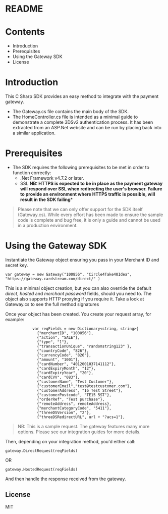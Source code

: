 # README

# Contents
- Introduction
- Prerequisites
- Using the Gateway SDK
- License

# Introduction
This C Sharp SDK provides an easy method to integrate with the payment gateway.
 - The Gateway.cs file contains the main body of the SDK.
 - The HomeController.cs file is intended as a minimal guide to demonstrate a complete 3DSv2 authentication process. It has been extracted from an ASP.Net website and can be run by placing back into a similar application.

# Prerequisites

- The SDK requires the following prerequisites to be met in order to function correctly:
    - .Net Framework v4.7.2 or later.
    - SSL **NB: HTTPS is expected to be in place as the payment gateway will respond over SSL when redirecting the user's browser. Failure to provide an environment where HTTPS traffic is possible, will result in the SDK failing***

> Please note that we can only offer support for the SDK itself (Gateway.cs). While every effort has been made to ensure the sample code is complete and bug free, it is only a guide and cannot be used in a production environment.

# Using the Gateway SDK
Instantiate the Gateway object ensuring you pass in your Merchant ID and secret key.

```
var gateway = new Gateway("100856", "Circle4Take40Idea", "https://gateway.cardstream.com/direct/" )
```

This is a minimal object creation, but you can also override the default _direct_, _hosted_ and _merchant password_ fields, should you need to. The object also supports HTTP proxying if you require it. Take a look at Gateway.cs to see the full method signatures

Once your object has been created. You create your request array, for example:

```
            var reqFields = new Dictionary<string, string>{
              {"merchantID", "100856"},
              {"action", "SALE"},
              {"type", "1"},
              {"transactionUnique", "randomstring123" },
              {"countryCode", "826"},
              {"currencyCode", "826"},
              {"amount", "1001"},
              {"cardNumber", "4012001037141112"},
              {"cardExpiryMonth", "12"},
              {"cardExpiryYear", "20"},
              {"cardCVV", "083"},
              {"customerName", "Test Customer"},
              {"customerEmail","test@testcustomer.com"},
              {"customerAddress", "16 Test Street"},
              {"customerPostcode", "TE15 5ST"},
              {"orderRef", "Test purchase"},
              {"remoteAddress", remoteAddress},
              {"merchantCategoryCode", "5411"},
              {"threeDSVersion", "2"},
              {"threeDSRedirectURL", url + "?acs=1"},

```

> NB: This is a sample request. The gateway features many more options. Please see our integration guides for more details.

Then, depending on your integration method, you'd either call:

```
gateway.DirectRequest(reqFields)
```

OR

```
gateway.HostedRequest(reqFields)
```

And then handle the response received from the gateway.

License
----
MIT